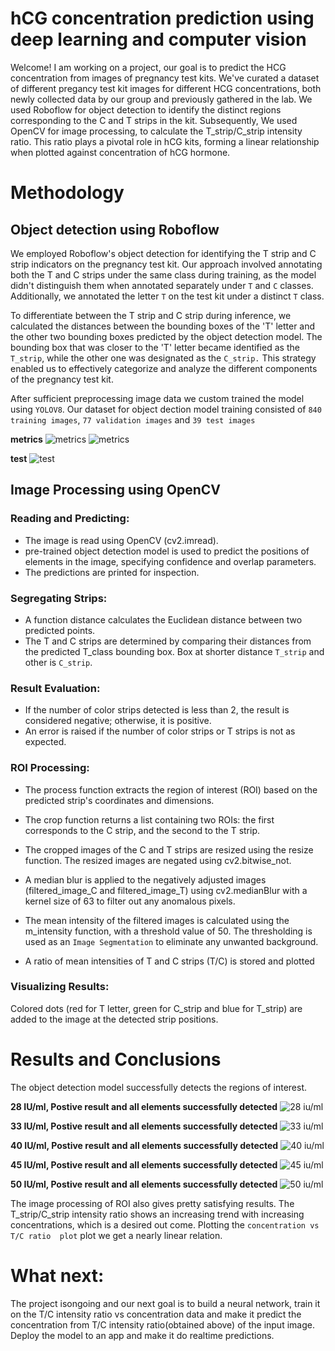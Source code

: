 
# hCG concentration prediction using deep learning and computer vision

Welcome! I am working on a project, our goal is to predict the HCG concentration from images of pregnancy test kits. We've curated a dataset of different pregancy test kit images for  different HCG concentrations, both newly collected data by our group and previously gathered in the lab. We used Roboflow for object detection to identify the distinct regions corresponding to the C and T strips in the kit. Subsequently, We used OpenCV for image processing, to calculate the T_strip/C_strip intensity ratio. This ratio plays a pivotal role in hCG kits, forming a linear relationship when plotted against concentration of hCG hormone.



# Methodology

## Object detection using Roboflow


We employed Roboflow's object detection for identifying the T strip and C strip indicators on the pregnancy test kit. Our approach involved annotating both the T and C strips under the same class during training, as the model didn't distinguish them when annotated separately under `T` and `C` classes. Additionally, we annotated the letter `T` on the test kit under a distinct `T` class.

 To differentiate between the T strip and C strip during inference, we calculated the distances between the bounding boxes of the 'T' letter and the other two bounding boxes predicted by the object detection model. The bounding box that was closer to the 'T' letter became identified as the `T_strip`, while the other one was designated as the `C_strip.` This strategy enabled us to effectively categorize and analyze the different components of the pregnancy test kit.

After sufficient preprocessing image data we custom trained the model using `YOLOV8`. Our dataset for object dection model training consisted of `840 training images`, `77 validation images` and `39 test images`

**metrics**
![metrics](https://i.ibb.co/N7cz4wn/image.png)
![metrics](https://i.ibb.co/YL1Ghkm/results.png)

**test**
![test](https://i.ibb.co/SK5GxDz/image.png)




## Image Processing using OpenCV

### Reading and Predicting:

- The image is read using OpenCV (cv2.imread).
- pre-trained object detection model is used to predict the positions of elements in the image, specifying confidence and overlap parameters.
- The predictions are printed for inspection.

### Segregating Strips:

- A function distance calculates the Euclidean distance between two predicted points.
- The T and C  strips are determined by comparing their distances from the predicted T_class bounding box. Box at shorter distance `T_strip` and other is `C_strip`.


### Result Evaluation:

- If the number of color strips detected is less than 2, the result is considered negative; otherwise, it is positive.
- An error is raised if the number of color strips or T strips is not as expected.


### ROI Processing:

- The process function extracts the region of interest (ROI) based on the predicted strip's coordinates and dimensions.


- The crop function returns a list containing two ROIs: the first corresponds to the C strip, and the second to the T strip.

- The cropped images of the C and T strips are resized using the resize function. The resized images are negated using cv2.bitwise_not.

- A median blur is applied to the negatively adjusted images (filtered_image_C and filtered_image_T) using cv2.medianBlur with a kernel size of 63 to filter out any anomalous pixels.

- The mean intensity of the filtered images is calculated using the m_intensity function, with a threshold value of 50. The thresholding is used as an `Image Segmentation` to eliminate any unwanted background.

- A ratio of mean intensities of T and C strips (T/C) is stored and plotted


### Visualizing Results:

Colored dots (red for T letter, green for C_strip and blue for T_strip) are added to the image at the detected strip positions.
# Results and Conclusions

The object detection model successfully detects the regions of interest.

**28 IU/ml, Postive result and all elements successfully detected**
![28 iu/ml](https://i.ibb.co/JB9nVCK/image.png)


**33 IU/ml, Postive result and all elements successfully detected**
![33 iu/ml](https://i.ibb.co/w6vGTGP/image.png)

**40 IU/ml, Postive result and all elements successfully detected**
![40 iu/ml](https://i.ibb.co/DRW09cJ/image.png)

**45 IU/ml, Postive result and all elements successfully detected**
![45 iu/ml](https://i.ibb.co/ftr9s98/image.png)

**50 IU/ml, Postive result and all elements successfully detected**
![50 iu/ml](https://i.ibb.co/37GBVz1/image.png)


The image processing of ROI also gives pretty satisfying results. The T_strip/C_strip intensity ratio shows an increasing trend with increasing concentrations, which is a desired out come. Plotting the `concentration vs T/C ratio  plot` plot we get a nearly linear relation.

# What next:

The project isongoing and our next goal is to build a neural network, train it on the T/C intensity ratio vs concentration data and make it predict the concentration from T/C intensity ratio(obtained above) of the input image. Deploy the model to an app and make it do realtime predictions.
